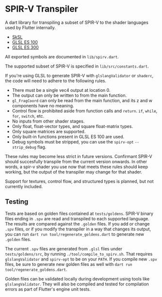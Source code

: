 # SPIR-V Transpiler

A dart library for transpiling a subset of SPIR-V to the shader languages used by Flutter internally.

- [SkSL](https://skia.org/docs/user/sksl/)
- [GLSL ES 100](https://www.khronos.org/files/opengles_shading_language.pdf)
- [GLSL ES 300](https://www.khronos.org/registry/OpenGL/specs/es/3.0/GLSL_ES_Specification_3.00.pdf)

All exported symbols are documented in `lib/spirv.dart`.

The supported subset of SPIR-V is specified in `lib/src/constants.dart`.

If you're using GLSL to generate SPIR-V with `glslangValidator` or `shaderc`,
the code will need to adhere to the following rules.

- There must be a single vec4 output at location 0.
- The output can only be written to from the main function.
- `gl_FragCoord` can only be read from the main function, and its z and w components
  have no meaning.
- Control flow is prohibited aside from function calls and `return`.
  `if`, `while`, `for`, `switch`, etc.
- No inputs from other shader stages.
- Only float, float-vector types, and square float-matrix types.
- Only square matrices are supported.
- Only built-in functions present in GLSL ES 100 are used.
- Debug symbols must be stripped, you can use the `spirv-opt` `--strip_debug` flag.

These rules may become less strict in future versions. Confirmant SPIR-V should succesfully transpile from the current version onwards.  In other words, a spir-v shader you use now that meets these rules should keep working, but the output of the transpiler may change for that shader.

Support for textures, control flow, and structured types is planned, but not currently included.

## Testing

Tests are based on golden files contained at `tests/goldens`. SPIR-V binary files
ending in `.spv` are read and transpiled to each supported language. The results
are compared against the `.golden` files. If you add or change `.spv` files, or if
you modify the transpiler in a way that changes its output, you can run `dart run tool/regenerate_goldens.dart` to generate new `.golden` files.

The current `.spv` files are generated from `.glsl` files under `tests/goldens/src`, by running `./tool/compile_to_spirv.sh`. That requires `glslangValidator` and `spirv-opt` to
be on your `PATH`. If you compile new `.spv` files, be sure to generate new golden files as well with `dart run tool/regenerate_goldens.dart`.

Golden files can be validated locally during development using tools like `glslangValidator`. They will also be compiled and tested for compilation errors as part of Flutter's engine unit tests.
